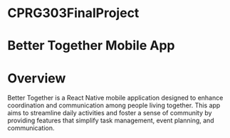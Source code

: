 # CPRG303FinalProject

# Better Together Mobile App

# Overview

Better Together is a React Native mobile application designed to enhance coordination and communication among people living together. This app aims to streamline daily activities and foster a sense of community by providing features that simplify task management, event planning, and communication.
